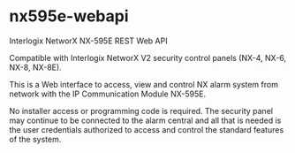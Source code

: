 # nx595e-webapi
Interlogix NetworX NX-595E REST Web API

Compatible with Interlogix NetworX V2 security control panels (NX-4, NX-6, NX-8, NX-8E).

This is a Web interface to access, view and control NX alarm system from network with the IP Communication Module NX-595E.

No installer access or programming code is required. The security panel may continue to be connected to the alarm central and all that is needed is the user credentials authorized to access and control the standard features of the system.
